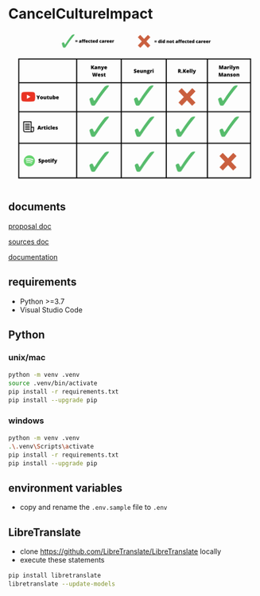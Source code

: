# CancelCultureImpact

![result](./images/result.png)

## documents

[proposal doc](https://docs.google.com/document/d/1S0muNYwRjl7VOUzLw-v1KjDehOk7LdciBJQU9CxBlw4/edit?usp=sharing)

[sources doc](https://docs.google.com/document/d/1KJt7lThCYl5oBB3CRr8RVsBoyyE6Fn29DxnZULeHuec/edit?usp=sharing)

[documentation](https://docs.google.com/document/d/1nNHxZ_cACF8o5krTa1TJLUIaHWOqv7aSBus3Gc9qCMY/edit?usp=sharing)

## requirements

* Python >=3.7
* Visual Studio Code

## Python

### unix/mac
```bash
python -m venv .venv
source .venv/bin/activate
pip install -r requirements.txt
pip install --upgrade pip
```

### windows
```bash
python -m venv .venv
.\.venv\Scripts\activate
pip install -r requirements.txt
pip install --upgrade pip
```

## environment variables
* copy and rename the `.env.sample` file to `.env`

## LibreTranslate
* clone https://github.com/LibreTranslate/LibreTranslate locally
* execute these statements

```bash
pip install libretranslate
libretranslate --update-models
```